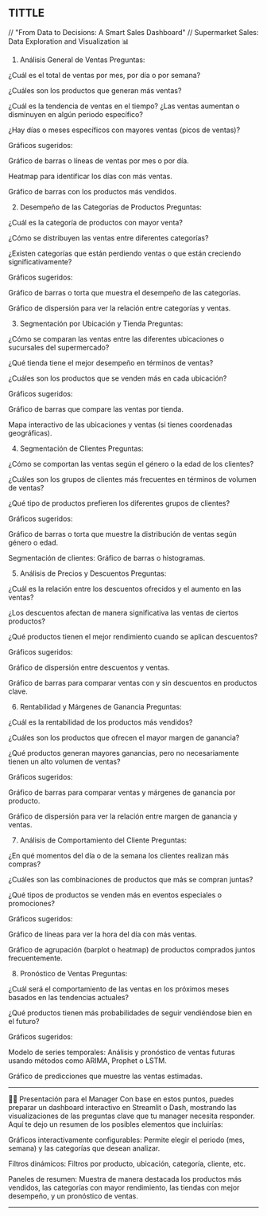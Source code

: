 ## TITTLE

// "From Data to Decisions: A Smart Sales Dashboard"
// Supermarket Sales: Data Exploration and Visualization 📊


1. Análisis General de Ventas
Preguntas:

¿Cuál es el total de ventas por mes, por día o por semana?

¿Cuáles son los productos que generan más ventas?

¿Cuál es la tendencia de ventas en el tiempo? ¿Las ventas aumentan o disminuyen en algún periodo específico?

¿Hay días o meses específicos con mayores ventas (picos de ventas)?

Gráficos sugeridos:

Gráfico de barras o líneas de ventas por mes o por día.

Heatmap para identificar los días con más ventas.

Gráfico de barras con los productos más vendidos.

2. Desempeño de las Categorías de Productos
Preguntas:

¿Cuál es la categoría de productos con mayor venta?

¿Cómo se distribuyen las ventas entre diferentes categorías?

¿Existen categorías que están perdiendo ventas o que están creciendo significativamente?

Gráficos sugeridos:

Gráfico de barras o torta que muestra el desempeño de las categorías.

Gráfico de dispersión para ver la relación entre categorías y ventas.

3. Segmentación por Ubicación y Tienda
Preguntas:

¿Cómo se comparan las ventas entre las diferentes ubicaciones o sucursales del supermercado?

¿Qué tienda tiene el mejor desempeño en términos de ventas?

¿Cuáles son los productos que se venden más en cada ubicación?

Gráficos sugeridos:

Gráfico de barras que compare las ventas por tienda.

Mapa interactivo de las ubicaciones y ventas (si tienes coordenadas geográficas).

4. Segmentación de Clientes
Preguntas:

¿Cómo se comportan las ventas según el género o la edad de los clientes?

¿Cuáles son los grupos de clientes más frecuentes en términos de volumen de ventas?

¿Qué tipo de productos prefieren los diferentes grupos de clientes?

Gráficos sugeridos:

Gráfico de barras o torta que muestre la distribución de ventas según género o edad.

Segmentación de clientes: Gráfico de barras o histogramas.

5. Análisis de Precios y Descuentos
Preguntas:

¿Cuál es la relación entre los descuentos ofrecidos y el aumento en las ventas?

¿Los descuentos afectan de manera significativa las ventas de ciertos productos?

¿Qué productos tienen el mejor rendimiento cuando se aplican descuentos?

Gráficos sugeridos:

Gráfico de dispersión entre descuentos y ventas.

Gráfico de barras para comparar ventas con y sin descuentos en productos clave.

6. Rentabilidad y Márgenes de Ganancia
Preguntas:

¿Cuál es la rentabilidad de los productos más vendidos?

¿Cuáles son los productos que ofrecen el mayor margen de ganancia?

¿Qué productos generan mayores ganancias, pero no necesariamente tienen un alto volumen de ventas?

Gráficos sugeridos:

Gráfico de barras para comparar ventas y márgenes de ganancia por producto.

Gráfico de dispersión para ver la relación entre margen de ganancia y ventas.

7. Análisis de Comportamiento del Cliente
Preguntas:

¿En qué momentos del día o de la semana los clientes realizan más compras?

¿Cuáles son las combinaciones de productos que más se compran juntas?

¿Qué tipos de productos se venden más en eventos especiales o promociones?

Gráficos sugeridos:

Gráfico de líneas para ver la hora del día con más ventas.

Gráfico de agrupación (barplot o heatmap) de productos comprados juntos frecuentemente.

8. Pronóstico de Ventas
Preguntas:

¿Cuál será el comportamiento de las ventas en los próximos meses basados en las tendencias actuales?

¿Qué productos tienen más probabilidades de seguir vendiéndose bien en el futuro?

Gráficos sugeridos:

Modelo de series temporales: Análisis y pronóstico de ventas futuras usando métodos como ARIMA, Prophet o LSTM.

Gráfico de predicciones que muestre las ventas estimadas.



---------------------------------------------------
🧑‍💼 Presentación para el Manager
Con base en estos puntos, puedes preparar un dashboard interactivo en Streamlit o Dash, mostrando las visualizaciones de las preguntas clave que tu manager necesita responder. Aquí te dejo un resumen de los posibles elementos que incluirías:

Gráficos interactivamente configurables: Permite elegir el periodo (mes, semana) y las categorías que desean analizar.

Filtros dinámicos: Filtros por producto, ubicación, categoría, cliente, etc.

Paneles de resumen: Muestra de manera destacada los productos más vendidos, las categorías con mayor rendimiento, las tiendas con mejor desempeño, y un pronóstico de ventas.

-----------------------------------------------------